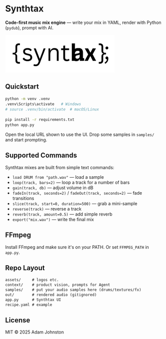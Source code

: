 # Synthtax

**Code-first music mix engine** — write your mix in YAML, render with Python (`pydub`), prompt with AI.

![Synthtax](assets/synthtax-wordmark.png)

## Quickstart

```bash
python -m venv .venv
.venv\Scripts\activate   # Windows
# source .venv/bin/activate  # macOS/Linux

pip install -r requirements.txt
python app.py
```

Open the local URL shown to use the UI. Drop some samples in `samples/` and start prompting.

## Supported Commands

Synthtax mixes are built from simple text commands:

- `load DRUM from "path.wav"` — load a sample
- `loop(track, bars=2)` — loop a track for a number of bars
- `gain(track, db)` — adjust volume in dB
- `fadeIn(track, seconds=2)` / `fadeOut(track, seconds=2)` — fade transitions
- `slice(track, start=0, duration=500)` — grab a mini-sample
- `reverse(track)` — reverse a track
- `reverb(track, amount=0.5)` — add simple reverb
- `export("mix.wav")` — write the final mix

## FFmpeg
Install FFmpeg and make sure it's on your PATH. Or set `FFMPEG_PATH` in `app.py`.

## Repo Layout
```
assets/     # logos etc.
context/    # product vision, prompts for Agent
samples/    # put your audio samples here (drums/textures/fx)
out/        # rendered audio (gitignored)
app.py      # Synthtax UI
recipe.yaml # example
```

## License
MIT © 2025 Adam Johnston
